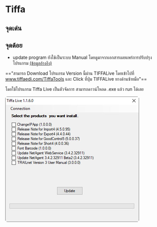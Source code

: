 
Tiffa
===

## จุดเด่น




## จุดด้อย

- update program ยังใช้เป็นระบบ Manual โดยดูมาจากเอกสารเผยแพร่การปรับปรุงโปรแกรม [(ข้อมูลอ้างอิง)](http://www.tiffaedi.com/News/Detail/1587)

=="สามารถ Download โปรแกรม Version นี้ผ่าน TIFFALive โดยเข้าไปที่ www.tiffaedi.com/TiffaTools และ Click ที่ปุ่ม TIFFALive ทางด้านซ้ายมือ"==

โดยใช้โปรแกรม Tiffa Live เป็นตัวจัดการ สามารถดาวน์โหลด .exe แล้ว run ได้เลย

![enter image description here](https://github.com/ecs-support/knowledge-center/raw/master/img/27-11-2019%2009-33-31.jpg)
<!--stackedit_data:
eyJoaXN0b3J5IjpbMTk2MDc0MzczOSwxMjI3Njg2Mzg1LDczMD
k5ODExNl19
-->